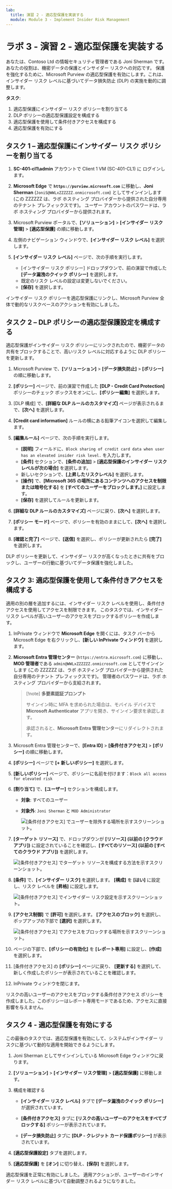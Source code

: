 ```yaml
---
lab:
  title: 演習 2 - 適応型保護を実装する
  module: Module 3 - Implement Insider Risk Management
---
```


# ラボ 3 - 演習 2 - 適応型保護を実装する

あなたは、Contoso Ltd の情報セキュリティ管理者である Joni Sherman です。あなたの役割は、機密データの保護とインサイダー リスクへの対応です。 保護を強化するために、Microsoft Purview の適応型保護を有効にします。これは、インサイダー リスク レベルに基づいてデータ損失防止 (DLP) の実施を動的に調整します。

**タスク**:

1. 適応型保護にインサイダー リスク ポリシーを割り当てる
1. DLP ポリシーの適応型保護設定を構成する
1. 適応型保護を使用して条件付きアクセスを構成する
1. 適応型保護を有効にする

## タスク 1 – 適応型保護にインサイダー リスク ポリシーを割り当てる

1. **SC-401-cl1\admin** アカウントで Client 1 VM (SC-401-CL1) に ログインします。

1. **Microsoft Edge** で **`https://purview.microsoft.com`** に移動し、**Joni Sherman** (`JoniS@WWLxZZZZZZ.onmicrosoft.com`) としてサインインします (この ZZZZZZ は、ラボ ホスティング プロバイダーから提供された自分専用のテナント プレフィックスです)。 ユーザー アカウントのパスワードは、ラボ ホスティング プロバイダーから提供されます。

1. Microsoft Purview ポータルで、**[ソリューション]** > **[インサイダー リスク管理]** > **[適応型保護]** の順に移動します。

1. 左側のナビゲーション ウィンドウで、**[インサイダー リスク レベル]** を選択します。

1. **[インサイダー リスク レベル]** ページで、次の手順を実行します。

   - [インサイダー リスク ポリシー] ドロップダウンで、前の演習で作成した **[データ漏洩のクイック ポリシー]** を選択します。
   - 既定のリスク レベルの設定は変更しないでください。
   - **[保存]** を選択します。

インサイダー リスク ポリシーを適応型保護にリンクし、Microsoft Purview 全体で動的なリスクベースのアクションを有効にしました。

## タスク 2 – DLP ポリシーの適応型保護設定を構成する

適応型保護がインサイダー リスク ポリシーにリンクされたので、機密データの共有をブロックすることで、高いリスク レベルに対応するように DLP ポリシーを更新します。

1. Microsoft Purview で、**[ソリューション]** > **[データ損失防止]** > **[ポリシー]** の順に移動します。

1. **[ポリシー]** ページで、前の演習で作成した **[DLP - Credit Card Protection]** ポリシーのチェック ボックスをオンにし、**[ポリシー編集]** を選択します。

1. [DLP 構成] で、**[詳細な DLP ルールのカスタマイズ]** ページが表示されるまで、**[次へ]** を選択します。

1. **[Credit card information]** ルールの横にある鉛筆アイコンを選択して編集します。

1. **[編集ルール]** ページで、次の手順を実行します。
   - **[説明]** フィールドに、`Block sharing of credit card data when user has an elevated insider risk level.` を入力します。
   - **[条件]** セクションで、**[条件の追加]** > **[適応型保護のインサイダー リスク レベルが次の場合]** を選択します。
   - 新しいセクションで、**[上昇したリスクレベル]** を選択します。
   - **[操作]** で、**[Microsoft 365 の場所にあるコンテンツへのアクセスを制限または暗号化する]** を **[すべてのユーザーをブロックします。]** に設定します。
   - **[保存]** を選択してルールを更新します。

1. **[詳細な DLP ルールのカスタマイズ]** ページに戻り、**[次へ]** を選択します。

1. **[ポリシー モード]** ページで、ポリシーを有効のままにして、**[次へ]** を選択します。

1. **[確認と完了]** ページで、**[送信]** を選択し、ポリシーが更新されたら **[完了]** を選択します。

DLP ポリシーを更新して、インサイダー リスクが高くなったときに共有をブロックし、ユーザーの行動に基づいてデータ保護を強化しました。

## タスク 3: 適応型保護を使用して条件付きアクセスを構成する

適用の別の層を追加するには、インサイダー リスク レベルを使用し、条件付きアクセスを使用してアクセスを制限できます。 このタスクでは、インサイダー リスク レベルが高いユーザーのアクセスをブロックするポリシーを作成します。

1. InPrivate ウィンドウで **Microsoft Edge** を開くには、タスク バーから Microsoft Edge を右クリックし、**[新しい InPrivate ウィンドウ]** を選択します。

1. **Microsoft Entra 管理センター** (`https://entra.microsoft.com`) に移動し、**MOD 管理者**である `admin@WWLxZZZZZZ.onmicrosoft.com` としてサインインします (この ZZZZZZ は、ラボ ホスティング プロバイダーから提供された自分専用のテナント プレフィックスです)。 管理者のパスワードは、ラボ ホスティング プロバイダーから支給されます。

    > [!note] **多要素認証プロンプト**
    >
    > サインイン時に MFA を求められた場合は、モバイル デバイスで **Microsoft Authenticator** アプリを開き、サインイン要求を承認します。  
    >
    > 承認されると、**Microsoft Entra 管理センター**にリダイレクトされます。

1. Microsoft Entra 管理センターで、**[Entra ID]** > **[条件付きアクセス]** > **[ポリシー]** の順に移動します。

1. **[ポリシー]** ページで **[+ 新しいポリシー]** を選択します。

1. **[新しいポリシー]** ページで、ポリシーに名前を付けます：`Block all access for elevated risk`

1. **[割り当て]** で、**[ユーザー]** セクションを構成します。

   - **対象**: すべてのユーザー  
   - **対象外**: `Joni Sherman` と `MOD Administrator`

     ![[条件付きアクセス] でユーザーを除外する場所を示すスクリーンショット。](../Media/ca-exclude-users.png)

1. **[ターゲット リソース]** で、ドロップダウンが **[リソース] (以前の [クラウド アプリ])** に設定されていることを確認し、**[すべてのリソース] (以前の [すべてのクラウド アプリ])** を選択します。

     ![[条件付きアクセス] でターゲット リソースを構成する方法を示すスクリーンショット。](../Media/ca-target-resources.png)

1. **[条件]** で、**[インサイダー リスク]** を選択します。 **[構成]** を **[はい]** に設定し、リスク レベルを **[昇格]** に設定します。

     ![[条件付きアクセス] でインサイダー リスク設定を示すスクリーンショット。](../Media/ca-insider-risk-levels.png)

1. **[アクセス制御]** で **[許可]** を選択します。 **[アクセスのブロック]** を選択し、ポップアップの下部で **[選択]** を選択します。

     ![[条件付きアクセス] でアクセスをブロックする場所を示すスクリーンショット。](../Media/ca-block-access.png)

1. ページの下部で、**[ポリシーの有効化]** を **[レポート専用]** に設定し、**[作成]** を選択します。

1. [条件付きアクセス] の **[ポリシー]** ページに戻り、 **[更新する]** を選択して、新しく作成したポリシーが表示されていることを確認します。

1. InPrivate ウィンドウを閉じます。

リスクの高いユーザーのアクセスをブロックする条件付きアクセス ポリシーを作成しました。このポリシーはレポート専用モードであるため、アクセスに直接影響を与えません。

## タスク 4 - 適応型保護を有効にする

この最後のタスクでは、適応型保護を有効にして、システムがインサイダー リスクに基づいて動的な適用を開始できるようにします。

1. Joni Sherman としてサインインしている Microsoft Edge ウィンドウに戻ります。

1. **[ソリューション]** > **[インサイダー リスク管理]** > **[適応型保護]** に移動します。

1. 構成を確認する

   - **[インサイダー リスク レベル]** タブで **[データ漏洩のクイック ポリシー]** が選択されています。

   - **[条件付きアクセス]** タブに **[リスクの高いユーザーのアクセスをすべてブロックする]** ポリシーが表示されています。

   - **[データ損失防止]** タブに **[DLP - クレジット カード保護ポリシー]** が表示されています。

1. **[適応型保護設定]** タブを選択します。

1. **[適応型保護]** を **[オン]** に切り替え、**[保存]** を選択します。

適応型保護を正常に有効にしました。 適用アクションが、ユーザーのインサイダー リスク レベルに基づいて自動調整されるようになりました。
